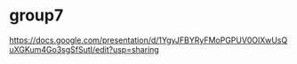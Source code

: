 # group7
https://docs.google.com/presentation/d/1YgyJFBYRyFMoPGPUV0OlXwUsQuXGKum4Go3sgSfSutI/edit?usp=sharing

